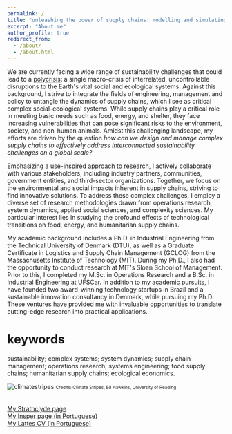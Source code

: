 ```yaml
---
permalink: /
title: "unleashing the power of supply chains: modelling and simulating complex social-ecological systems for high-leverage policies"
excerpt: "About me"
author_profile: true
redirect_from: 
  - /about/
  - /about.html
---
```


We are currently facing a wide range of sustainability challenges that could lead to a <a href="https://cascadeinstitute.org/technical-paper/a-call-for-an-international-research-program-on-the-risk-of-a-global-polycrisis/" target="_blank">polycrisis</a>: a single macro-crisis of interrelated, uncontrollable disruptions to the Earth's vital social and ecological systems. Against this background, I strive to integrate the fields of engineering, management and policy to untangle the dynamics of supply chains, which I see as critical complex social-ecological systems. While supply chains play a critical role in meeting basic needs such as food, energy, and shelter, they face increasing vulnerabilities that can pose significant risks to the environment, society, and non-human animals. Amidst this challenging landscape, my efforts are driven by the question _how can we design and manage complex supply chains to effectively address interconnected sustainability challenges on a global scale?_

Emphasizing a <a href="https://en.wikipedia.org/wiki/Pasteur%27s_quadrant" target="_blank">use-inspired approach to research</a>, I actively collaborate with various stakeholders, including industry partners, communities, government entities, and third-sector organizations. Together, we focus on the environmental and social impacts inherent in supply chains, striving to find innovative solutions. To address these complex challenges, I employ a diverse set of research methodologies drawn from operations research, system dynamics, applied social sciences, and complexity sciences. My particular interest lies in studying the profound effects of technological transitions on  food, energy, and humanitarian supply chains.

My academic background includes a Ph.D. in Industrial Engineering from the Technical University of Denmark (DTU), as well as a Graduate Certificate in Logistics and Supply Chain Management (GCLOG) from the Massachusetts Institute of Technology (MIT). During my Ph.D., I also had the opportunity to conduct research at MIT's Sloan School of Management. Prior to this, I completed my M.Sc. in Operations Research and a B.Sc. in Industrial Engineering at UFSCar. In addition to my academic pursuits, I have founded two award-winning technology startups in Brazil and a sustainable innovation consultancy in Denmark, while pursuing my Ph.D. These ventures have provided me with invaluable opportunities to translate cutting-edge research into practical applications.

keywords
======
sustainability; complex systems; system dynamics; supply chain management; operations research; systems engineering; food supply chains; humanitarian supply chains; ecological economics.

![climatestripes](viniciuspr88.github.io/images/climatestripes.jpg) <font size = "1"> Credits: Climate Stripes, Ed Hawkins, University of Reading </font>
<br>
<br>
<br>
[My Strathclyde page](https://pureportal.strath.ac.uk/en/persons/vinicius-picanco-rodrigues) 
<br>
[My Insper page (in Portuguese)](https://www.insper.edu.br/pt/docentes/vinicius-picanco-rodrigues)
<br>
[My Lattes CV (in Portuguese)](https://lattes.cnpq.br/6693329429907988)   



